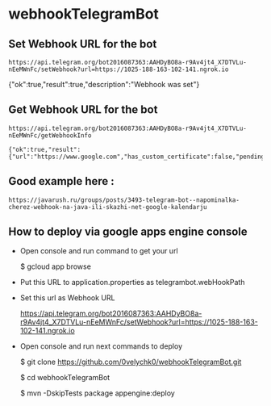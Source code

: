 # webhookTelegramBot

## Set Webhook URL for the bot

    https://api.telegram.org/bot2016087363:AAHDyBO8a-r9Av4jt4_X7DTVLu-nEeMWnFc/setWebhook?url=https://1025-188-163-102-141.ngrok.io

{"ok":true,"result":true,"description":"Webhook was set"}

## Get Webhook URL for the bot

    https://api.telegram.org/bot2016087363:AAHDyBO8a-r9Av4jt4_X7DTVLu-nEeMWnFc/getWebhookInfo

    {"ok":true,"result":{"url":"https://www.google.com","has_custom_certificate":false,"pending_update_count":0,"max_connections":40,"ip_address":"142.251.36.4"}}

## Good example here :

    https://javarush.ru/groups/posts/3493-telegram-bot--napominalka-cherez-webhook-na-java-ili-skazhi-net-google-kalendarju

## How to deploy via google apps engine console
- Open console and run command to get your url

    $ gcloud app browse

- Put this URL to application.properties as telegrambot.webHookPath

- Set this url as Webhook URL

    https://api.telegram.org/bot2016087363:AAHDyBO8a-r9Av4jt4_X7DTVLu-nEeMWnFc/setWebhook?url=https://1025-188-163-102-141.ngrok.io

- Open console and run next commands to deploy

    $ git clone https://github.com/0velychk0/webhookTelegramBot.git

    $ cd webhookTelegramBot

    $ mvn -DskipTests package appengine:deploy
